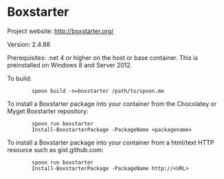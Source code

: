 # Boxstarter

Project website: http://boxstarter.org/

Version: 2.4.88

Prerequisites: .net 4 or higher on the host or base container. This is preinstalled on Windows 8 and Server 2012.

To build: 

```
        spoon build -n=boxstarter /path/to/spoon.me
```
To install a Boxstarter package into your container from the Chocolatey or Myget Boxstarter repository:

```
		spoon run boxstarter
		Install-BoxstarterPackage -PackageName <packagename>
```

To install a Boxstarter package into your container from a html/text HTTP resource such as gist.github.com:

```
		spoon run boxstarter
		Install-BoxstarterPackage -PackageName http://<URL>
```
